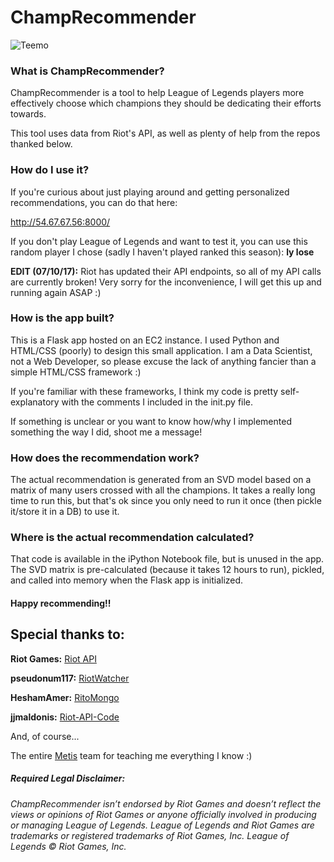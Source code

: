 # __ChampRecommender__

![Teemo](https://sk2.op.gg/images/lol/champion/Teemo.png)

### What is ChampRecommender?
ChampRecommender is a tool to help League of Legends players more effectively choose which champions they should be dedicating their efforts towards.

This tool uses data from Riot's API, as well as plenty of help from the repos thanked below.

### How do I use it?

If you're curious about just playing around and getting personalized recommendations, you can do that here:

http://54.67.67.56:8000/

If you don't play League of Legends and want to test it, you can use this random player I chose (sadly I haven't played ranked this season):
 __ly lose__

__EDIT (07/10/17):__ Riot has updated their API endpoints, so all of my API calls are currently broken! Very sorry for the inconvenience, I will get this up and running again ASAP :)

### How is the app built?

This is a Flask app hosted on an EC2 instance. I used Python and HTML/CSS (poorly) to design this small application. I am a Data Scientist, not a Web Developer, so please excuse the lack of anything fancier than a simple HTML/CSS framework :)

If you're familiar with these frameworks, I think my code is pretty self-explanatory with the comments I included in the init.py file.

If something is unclear or you want to know how/why I implemented something the way I did, shoot me a message!

### How does the recommendation work?

The actual recommendation is generated from an SVD model based on a matrix of many users crossed with all the champions. It takes a really long time to run this, but that's ok since you only need to run it once (then pickle it/store it in a DB) to use it.

### Where is the actual recommendation calculated?

That code is available in the iPython Notebook file, but is unused in the app. The SVD matrix is pre-calculated (because it takes 12 hours to run), pickled, and called into memory when the Flask app is initialized.

#### Happy recommending!!

## Special thanks to:

__Riot Games:__ [Riot API](https://developer.riotgames.com/)

__pseudonum117:__ [RiotWatcher](https://github.com/pseudonym117/Riot-Watcher)

__HeshamAmer:__ [RitoMongo](https://github.com/HeshamAmer/Riot-API-datasource)

__jjmaldonis:__ [Riot-API-Code](https://github.com/jjmaldonis/Riot-API-Code)

And, of course...

The entire [Metis](http://www.thisismetis.com/) team for teaching me everything I know :)

##### Required Legal Disclaimer:

_ChampRecommender isn’t endorsed by Riot Games and doesn’t reflect the views or opinions of Riot Games or anyone officially involved in producing or managing League of Legends. League of Legends and Riot Games are trademarks or registered trademarks of Riot Games, Inc. League of Legends © Riot Games, Inc._

